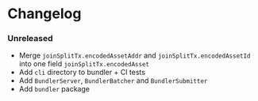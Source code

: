 # Changelog

### Unreleased

- Merge `joinSplitTx.encodedAssetAddr` and `joinSplitTx.encodedAssetId` into one field `joinSplitTx.encodedAsset`
- Add `cli` directory to bundler + CI tests
- Add `BundlerServer`, `BundlerBatcher` and `BundlerSubmitter`
- Add `bundler` package
